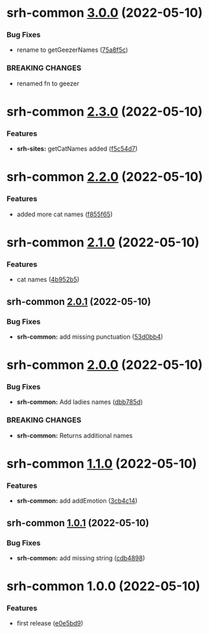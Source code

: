 # srh-common [3.0.0](https://github.com/dbouwman/sem-rel-harness/compare/srh-common@2.3.0...srh-common@3.0.0) (2022-05-10)


### Bug Fixes

* rename to getGeezerNames ([75a8f5c](https://github.com/dbouwman/sem-rel-harness/commit/75a8f5c4e5f5638d3eb5bb8af7012547a219b66b))


### BREAKING CHANGES

* renamed fn to geezer

# srh-common [2.3.0](https://github.com/dbouwman/sem-rel-harness/compare/srh-common@2.2.0...srh-common@2.3.0) (2022-05-10)


### Features

* **srh-sites:** getCatNames added ([f5c54d7](https://github.com/dbouwman/sem-rel-harness/commit/f5c54d7769a52617e75c4944c509ef090505043d))

# srh-common [2.2.0](https://github.com/dbouwman/sem-rel-harness/compare/srh-common@2.1.0...srh-common@2.2.0) (2022-05-10)


### Features

* added more cat names ([f855f65](https://github.com/dbouwman/sem-rel-harness/commit/f855f65e83df772a680dc224f1c3b24280715dd2))

# srh-common [2.1.0](https://github.com/dbouwman/sem-rel-harness/compare/srh-common@2.0.1...srh-common@2.1.0) (2022-05-10)


### Features

* cat names ([4b952b5](https://github.com/dbouwman/sem-rel-harness/commit/4b952b54f0a218d52ca2caf667d5e3625e2acf3a))

## srh-common [2.0.1](https://github.com/dbouwman/sem-rel-harness/compare/srh-common@2.0.0...srh-common@2.0.1) (2022-05-10)


### Bug Fixes

* **srh-common:** add missing punctuation ([53d0bb4](https://github.com/dbouwman/sem-rel-harness/commit/53d0bb47de09a39f261e50c76b4767373e10a197))

# srh-common [2.0.0](https://github.com/dbouwman/sem-rel-harness/compare/srh-common@1.1.0...srh-common@2.0.0) (2022-05-10)


### Bug Fixes

* **srh-common:** Add ladies names ([dbb785d](https://github.com/dbouwman/sem-rel-harness/commit/dbb785d8d0ca8ce3c8761ee9e22dab1cf8acc461))


### BREAKING CHANGES

* **srh-common:** Returns additional names

# srh-common [1.1.0](https://github.com/dbouwman/sem-rel-harness/compare/srh-common@1.0.1...srh-common@1.1.0) (2022-05-10)


### Features

* **srh-common:** add addEmotion ([3cb4c14](https://github.com/dbouwman/sem-rel-harness/commit/3cb4c144ae4e64287abd5f6831f4bee8a8d9335f))

## srh-common [1.0.1](https://github.com/dbouwman/sem-rel-harness/compare/srh-common@1.0.0...srh-common@1.0.1) (2022-05-10)


### Bug Fixes

* **srh-common:** add missing string ([cdb4898](https://github.com/dbouwman/sem-rel-harness/commit/cdb4898733ee5c19a2ba87316764d8ab78a10c11))

# srh-common 1.0.0 (2022-05-10)


### Features

* first release ([e0e5bd9](https://github.com/dbouwman/sem-rel-harness/commit/e0e5bd9c1da0b79169cb7b63c5c3e478f3a800b6))
